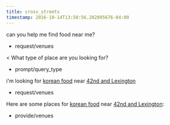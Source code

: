 ```yaml
---
title: cross_streets
timestamp: 2016-10-14T13:50:56.202095676-04:00
---
```


can you help me find food near me?
* request/venues

< What type of place are you looking for?
* prompt/query_type

i'm looking for [korean food](type) near [42nd and Lexington](place)
* request/venues

Here are some places for [korean food](type) near [42nd and Lexington](place):
* provide/venues
